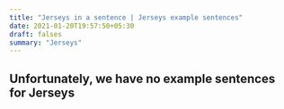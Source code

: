 ```yaml
---
title: "Jerseys in a sentence | Jerseys example sentences"
date: 2021-01-20T19:57:50+05:30
draft: falses
summary: "Jerseys"
---
```

## Unfortunately, we have no example sentences for Jerseys                 
